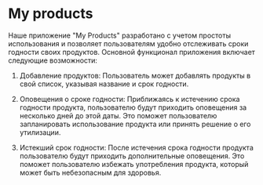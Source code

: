 # My products

Наше приложение "My Products" разработано с учетом простоты использования и позволяет пользователям удобно отслеживать сроки годности своих продуктов. Основной функционал приложения включает следующие возможности:

1. Добавление продуктов: Пользователь может добавлять продукты в свой список, указывая название и срок годности.

2. Оповещения о сроке годности: Приближаясь к истечению срока годности продукта, пользователю будут приходить оповещения за несколько дней до этой даты. Это поможет пользователю запланировать использование продукта или принять решение о его утилизации.

3. Истекший срок годности: После истечения срока годности продукта пользователю будут приходить дополнительные оповещения. Это поможет пользователю избежать употребления продукта, который может быть небезопасным для здоровья.
